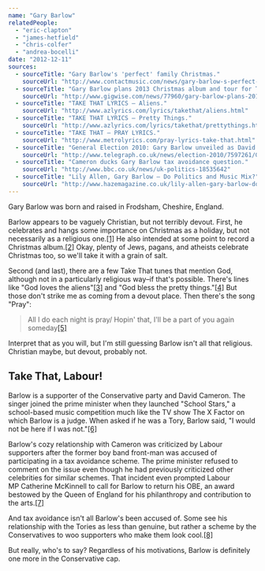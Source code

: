 ```yaml
---
name: "Gary Barlow"
relatedPeople:
  - "eric-clapton"
  - "james-hetfield"
  - "chris-colfer"
  - "andrea-bocelli"
date: "2012-12-11"
sources:
  - sourceTitle: "Gary Barlow's 'perfect' family Christmas."
    sourceUrl: "http://www.contactmusic.com/news/gary-barlow-s-perfect-family-christmas_3394404"
  - sourceTitle: "Gary Barlow plans 2013 Christmas album and tour for Take That."
    sourceUrl: "http://www.gigwise.com/news/77960/gary-barlow-plans-2013-christmas-album-and-tour-for-take-that"
  - sourceTitle: "TAKE THAT LYRICS – Aliens."
    sourceUrl: "http://www.azlyrics.com/lyrics/takethat/aliens.html"
  - sourceTitle: "TAKE THAT LYRICS – Pretty Things."
    sourceUrl: "http://www.azlyrics.com/lyrics/takethat/prettythings.html"
  - sourceTitle: "TAKE THAT – PRAY LYRICS."
    sourceUrl: "http://www.metrolyrics.com/pray-lyrics-take-that.html"
  - sourceTitle: "General Election 2010: Gary Barlow unveiled as David Cameron backer."
    sourceUrl: "http://www.telegraph.co.uk/news/election-2010/7597261/General-Election-2010-Gary-Barlow-unveiled-as-David-Cameron-backer.html"
  - sourceTitle: "Cameron ducks Gary Barlow tax avoidance question."
    sourceUrl: "http://www.bbc.co.uk/news/uk-politics-18535642"
  - sourceTitle: "Lily Allen, Gary Barlow – Do Politics and Music Mix?"
    sourceUrl: "http://www.hazemagazine.co.uk/lily-allen-gary-barlow-do-politics-and-music-mix"
---
```


Gary Barlow was born and raised in Frodsham, Cheshire, England.

Barlow appears to be vaguely Christian, but not terribly devout. First, he celebrates and hangs some importance on Christmas as a holiday, but not necessarily as a religious one.<a class="source-citation" href="http://www.contactmusic.com/news/gary-barlow-s-perfect-family-christmas_3394404" title="Gary Barlow&apos;s &apos;perfect&apos; family Christmas.">[1]</a> He also intended at some point to record a Christmas album.<a class="source-citation" href="http://www.gigwise.com/news/77960/gary-barlow-plans-2013-christmas-album-and-tour-for-take-that" title="Gary Barlow plans 2013 Christmas album and tour for Take That.">[2]</a> Okay, plenty of Jews, pagans, and atheists celebrate Christmas too, so we'll take it with a grain of salt.

Second (and last), there are a few Take That tunes that mention God, although not in a particularly religious way–if that's possible. There's lines like "God loves the aliens"<a class="source-citation" href="http://www.azlyrics.com/lyrics/takethat/aliens.html" title="TAKE THAT LYRICS – Aliens.">[3]</a> and "God bless the pretty things."<a class="source-citation" href="http://www.azlyrics.com/lyrics/takethat/prettythings.html" title="TAKE THAT LYRICS – Pretty Things.">[4]</a> But those don't strike me as coming from a devout place. Then there's the song "Pray":

>All I do each night is pray/ Hopin' that, I'll be a part of you again someday<a class="source-citation" href="http://www.metrolyrics.com/pray-lyrics-take-that.html" title="TAKE THAT – PRAY LYRICS.">[5]</a>

Interpret that as you will, but I'm still guessing Barlow isn't all that religious. Christian maybe, but devout, probably not.


## Take That, Labour!

Barlow is a supporter of the Conservative party and David Cameron. The singer joined the prime minister when they launched "School Stars," a school-based music competition much like the TV show The X Factor on which Barlow is a judge. When asked if he was a Tory, Barlow said, "I would not be here if I was not."<a class="source-citation" href="http://www.telegraph.co.uk/news/election-2010/7597261/General-Election-2010-Gary-Barlow-unveiled-as-David-Cameron-backer.html" title="General Election 2010: Gary Barlow unveiled as David Cameron backer.">[6]</a>

Barlow's cozy relationship with Cameron was criticized by Labour supporters after the former boy band front-man was accused of participating in a tax avoidance scheme. The prime minister refused to comment on the issue even though he had previously criticized other celebrities for similar schemes. That incident even prompted Labour MP Catherine McKinnell to call for Barlow to return his OBE, an award bestowed by the Queen of England for his philanthropy and contribution to the arts.<a class="source-citation" href="http://www.bbc.co.uk/news/uk-politics-18535642" title="Cameron ducks Gary Barlow tax avoidance question.">[7]</a>

And tax avoidance isn't all Barlow's been accused of. Some see his relationship with the Tories as less than genuine, but rather a scheme by the Conservatives to woo supporters who make them look cool.<a class="source-citation" href="http://www.hazemagazine.co.uk/lily-allen-gary-barlow-do-politics-and-music-mix" title="Lily Allen, Gary Barlow – Do Politics and Music Mix?">[8]</a>

But really, who's to say? Regardless of his motivations, Barlow is definitely one more in the Conservative cap.